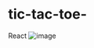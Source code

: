 # tic-tac-toe-
React 
![image](https://github.com/user-attachments/assets/b77f8f86-c7a3-4bf7-b7e6-449ebb5f5ea0)
